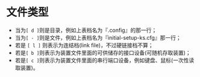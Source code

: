 # 文件类型
- 当为`[ d ]`则是目录，例如上表档名为『.config』的那一行； 
- 当为`[ - ]`则是文件，例如上表档名为『initial-setup-ks.cfg』那一行； 
- 若是 `[ l ]` 则表示为连结档(link file)，不过硬链接档不算； 
- 若是`[ b ]`则表示为装置文件里面的可供储存的接口设备(可随机存取装置)；
- 若是`[ c ]`则表示为装置文件里面的串行端口设备，例如键盘、鼠标(一次性读取装置)。